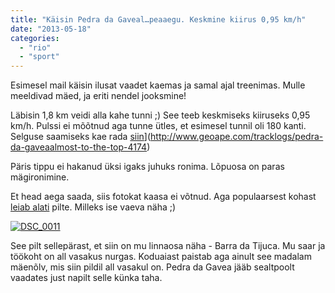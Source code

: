 ```yaml
---
title: "Käisin Pedra da Gaveal…peaaegu. Keskmine kiirus 0,95 km/h"
date: "2013-05-18"
categories: 
  - "rio"
  - "sport"
---
```


Esimesel mail käisin ilusat vaadet kaemas ja samal ajal treenimas. Mulle meeldivad mäed, ja eriti nendel jooksmine!

Läbisin 1,8 km veidi alla kahe tunni ;) See teeb keskmiseks kiiruseks 0,95 km/h. Pulssi ei mõõtnud aga tunne ütles, et esimesel tunnil oli 180 kanti. Selguse saamiseks kae rada [siin](/images/track.png?w=500)](http://www.geoape.com/tracklogs/pedra-da-gaveaalmost-to-the-top-4174)

Päris tippu ei hakanud üksi igaks juhuks ronima. Lõpuosa on paras mägironimine.

Et head aega saada, siis fotokat kaasa ei võtnud. Aga populaarsest kohast [leiab alati](https://www.google.com/search?q=pedra+da+gavea&tbm=isch) pilte. Milleks ise vaeva näha ;)

[![DSC_0011](images/dsc_0011_thumb.jpg "DSC_0011")](/images/DSC_0011.jpg)

See pilt sellepärast, et siin on mu linnaosa näha - Barra da Tijuca. Mu saar ja töökoht on all vasakus nurgas. Koduaiast paistab aga ainult see madalam mäenõlv, mis siin pildil all vasakul on. Pedra da Gavea jääb sealtpoolt vaadates just napilt selle künka taha.
